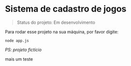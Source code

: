 <h1>Sistema de cadastro de jogos</h1>

> Status do projeto: Em desenvolvimento

Para rodar esse projeto na sua máquina, por favor digite:

```
node app.js
```

*PS: projeto fictício*

mais um teste